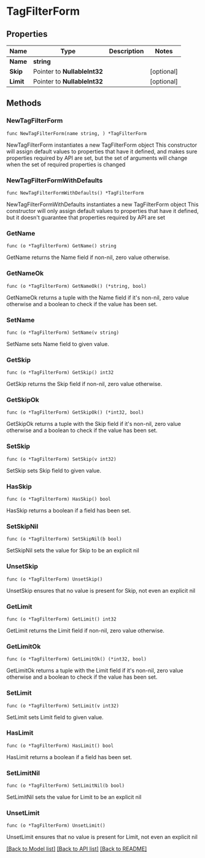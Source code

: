 # TagFilterForm

## Properties

Name | Type | Description | Notes
------------ | ------------- | ------------- | -------------
**Name** | **string** |  | 
**Skip** | Pointer to **NullableInt32** |  | [optional] 
**Limit** | Pointer to **NullableInt32** |  | [optional] 

## Methods

### NewTagFilterForm

`func NewTagFilterForm(name string, ) *TagFilterForm`

NewTagFilterForm instantiates a new TagFilterForm object
This constructor will assign default values to properties that have it defined,
and makes sure properties required by API are set, but the set of arguments
will change when the set of required properties is changed

### NewTagFilterFormWithDefaults

`func NewTagFilterFormWithDefaults() *TagFilterForm`

NewTagFilterFormWithDefaults instantiates a new TagFilterForm object
This constructor will only assign default values to properties that have it defined,
but it doesn't guarantee that properties required by API are set

### GetName

`func (o *TagFilterForm) GetName() string`

GetName returns the Name field if non-nil, zero value otherwise.

### GetNameOk

`func (o *TagFilterForm) GetNameOk() (*string, bool)`

GetNameOk returns a tuple with the Name field if it's non-nil, zero value otherwise
and a boolean to check if the value has been set.

### SetName

`func (o *TagFilterForm) SetName(v string)`

SetName sets Name field to given value.


### GetSkip

`func (o *TagFilterForm) GetSkip() int32`

GetSkip returns the Skip field if non-nil, zero value otherwise.

### GetSkipOk

`func (o *TagFilterForm) GetSkipOk() (*int32, bool)`

GetSkipOk returns a tuple with the Skip field if it's non-nil, zero value otherwise
and a boolean to check if the value has been set.

### SetSkip

`func (o *TagFilterForm) SetSkip(v int32)`

SetSkip sets Skip field to given value.

### HasSkip

`func (o *TagFilterForm) HasSkip() bool`

HasSkip returns a boolean if a field has been set.

### SetSkipNil

`func (o *TagFilterForm) SetSkipNil(b bool)`

 SetSkipNil sets the value for Skip to be an explicit nil

### UnsetSkip
`func (o *TagFilterForm) UnsetSkip()`

UnsetSkip ensures that no value is present for Skip, not even an explicit nil
### GetLimit

`func (o *TagFilterForm) GetLimit() int32`

GetLimit returns the Limit field if non-nil, zero value otherwise.

### GetLimitOk

`func (o *TagFilterForm) GetLimitOk() (*int32, bool)`

GetLimitOk returns a tuple with the Limit field if it's non-nil, zero value otherwise
and a boolean to check if the value has been set.

### SetLimit

`func (o *TagFilterForm) SetLimit(v int32)`

SetLimit sets Limit field to given value.

### HasLimit

`func (o *TagFilterForm) HasLimit() bool`

HasLimit returns a boolean if a field has been set.

### SetLimitNil

`func (o *TagFilterForm) SetLimitNil(b bool)`

 SetLimitNil sets the value for Limit to be an explicit nil

### UnsetLimit
`func (o *TagFilterForm) UnsetLimit()`

UnsetLimit ensures that no value is present for Limit, not even an explicit nil

[[Back to Model list]](../README.md#documentation-for-models) [[Back to API list]](../README.md#documentation-for-api-endpoints) [[Back to README]](../README.md)


